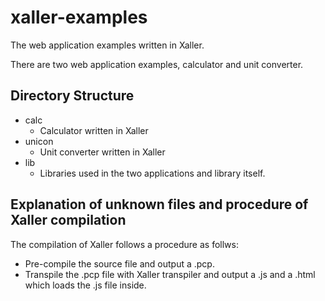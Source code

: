 # xaller-examples
The web application examples written in Xaller.

There are two web application examples, calculator and unit converter.

## Directory Structure
- calc
  - Calculator written in Xaller
- unicon
  - Unit converter written in Xaller
- lib
  - Libraries used in the two applications and library itself.
  
## Explanation of unknown files and procedure of Xaller compilation

The compilation of Xaller follows a procedure as follws:
- Pre-compile the source file and output a .pcp.
- Transpile the .pcp file with Xaller transpiler and output a .js and a .html which loads the .js file inside.
